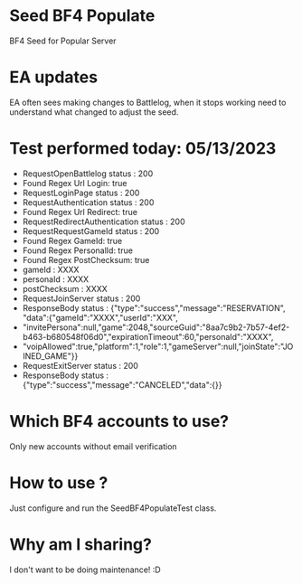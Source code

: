 # Seed BF4 Populate

BF4 Seed for Popular Server

# EA updates

EA often sees making changes to Battlelog,
when it stops working need to understand what changed to adjust the seed.

# Test performed today: 05/13/2023

- RequestOpenBattlelog status : 200
- Found Regex Url Login: true
- RequestLoginPage status : 200
- RequestAuthentication status : 200
- Found Regex Url Redirect: true
- RequestRedirectAuthentication status : 200
- RequestRequestGameId status : 200
- Found Regex GameId: true
- Found Regex PersonalId: true
- Found Regex PostChecksum: true
- gameId : XXXX
- personaId : XXXX
- postChecksum : XXXX
- RequestJoinServer status : 200
- ResponseBody status : {"type":"success","message":"RESERVATION", "data":{"gameId":"XXXX","userId":"XXX",
- "invitePersona":null,"game":2048,"sourceGuid":"8aa7c9b2-7b57-4ef2-b463-b680548f06d0","expirationTimeout":60,"personaId":"XXXX",
- "voipAllowed":true,"platform":1,"role":1,"gameServer":null,"joinState":"JOINED_GAME"}}
- RequestExitServer status : 200
- ResponseBody status : {"type":"success","message":"CANCELED","data":{}}

# Which BF4 accounts to use?

Only new accounts without email verification

# How to use ?

Just configure and run the SeedBF4PopulateTest class.

# Why am I sharing?

I don't want to be doing maintenance! :D
